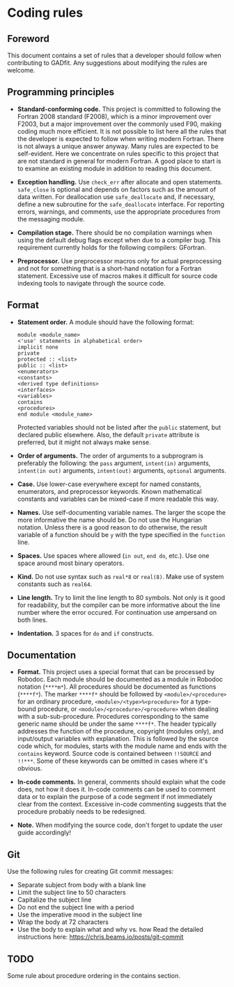 Coding rules
============

Foreword
--------

This document contains a set of rules that a developer should follow when contributing to GADfit. Any suggestions about modifying the rules are welcome.


Programming principles
----------------------

* **Standard-conforming code.** This project is committed to following the Fortran 2008 standard (F2008), which is a minor improvement over F2003, but a major improvement over the commonly used F90, making coding much more efficient. It is not possible to list here all the rules that the developer is expected to follow when writing modern Fortran. There is not always a unique answer anyway. Many rules are expected to be self-evident. Here we concentrate on rules specific to this project that are not standard in general for modern Fortran. A good place to start is to examine an existing module in addition to reading this document.

* **Exception handling.** Use `check_err` after allocate and open statements. `safe_close` is optional and depends on factors such as the amount of data written. For deallocation use `safe_deallocate` and, if necessary, define a new subroutine for the `safe_deallocate` interface. For reporting errors, warnings, and comments, use the appropriate procedures from the messaging module.

* **Compilation stage.** There should be no compilation warnings when using the default debug flags except when due to a compiler bug. This requirement currently holds for the following compilers: GFortran.

* **Preprocessor.** Use preprocessor macros only for actual preprocessing and not for something that is a short-hand notation for a Fortran statement. Excessive use of macros makes it difficult for source code indexing tools to navigate through the source code.


Format
------

* **Statement order.** A module should have the following format:

  ```
  module <module_name>
  <'use' statements in alphabetical order>
  implicit none
  private
  protected :: <list>
  public :: <list>
  <enumerators>
  <constants>
  <derived type definitions>
  <interfaces>
  <variables>
  contains
  <procedures>
  end module <module_name>
  ```
  
  Protected variables should not be listed after the `public` statement, but declared public elsewhere. Also, the default `private` attribute is preferred, but it might not always make sense.

* **Order of arguments.** The order of arguments to a subprogram is preferably the following: the `pass` argument, `intent(in)` arguments, `intent(in out)` arguments, `intent(out)` arguments, `optional` arguments.

* **Case.** Use lower-case everywhere except for named constants, enumerators, and preprocessor keywords. Known mathematical constants and variables can be mixed-case if more readable this way.

* **Names.** Use self-documenting variable names. The larger the scope the more informative the name should be. Do not use the Hungarian notation. Unless there is a good reason to do otherwise, the result variable of a function should be `y` with the type specified in the `function` line.

* **Spaces.** Use spaces where allowed (`in out`, `end do`, etc.). Use one space around most binary operators.

* **Kind.** Do not use syntax such as `real*8` or `real(8)`. Make use of system constants such as `real64`.

* **Line length.** Try to limit the line length to 80 symbols. Not only is it good for readability, but the compiler can be more informative about the line number where the error occured. For continuation use ampersand on both lines.

* **Indentation.** 3 spaces for `do` and `if` constructs.


Documentation
-------------

* **Format.** This project uses a special format that can be processed by Robodoc. Each module should be documented as a module in Robodoc notation (`****m*`). All procedures should be documented as functions (`****f*`). The marker `****f*` should be followed by `<module>/<procedure>` for an ordinary procedure, `<module>/<type>%<procedure>` for a type-bound procedure, or `<module>/<procedure>/<procedure>` when dealing with a sub-sub-procedure. Procedures corresponding to the same generic name should be under the same `****f*`. The header typically addresses the function of the procedure, copyright (modules only), and input/output variables with explanation. This is followed by the source code which, for modules, starts with the module name and ends with the `contains` keyword. Source code is contained between `!!SOURCE` and `!!***`. Some of these keywords can be omitted in cases where it's obvious.

* **In-code comments.** In general, comments should explain what the code does, not how it does it. In-code comments can be used to comment data or to explain the purpose of a code segment if not immediately clear from the context. Excessive in-code commenting suggests that the procedure probably needs to be redesigned.

* **Note.** When modifying the source code, don't forget to update the user guide accordingly!


Git
---

Use the following rules for creating Git commit messages:
* Separate subject from body with a blank line
* Limit the subject line to 50 characters
* Capitalize the subject line
* Do not end the subject line with a period
* Use the imperative mood in the subject line
* Wrap the body at 72 characters
* Use the body to explain what and why vs. how
Read the detailed instructions here: https://chris.beams.io/posts/git-commit


TODO
----

Some rule about procedure ordering in the contains section.
